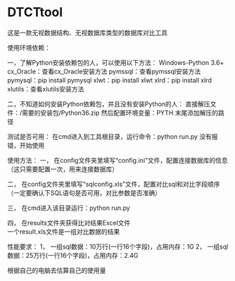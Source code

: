 # DTCTtool
这是一款无视数据结构、无视数据库类型的数据库对比工具

使用环境依赖：

一，了解Python安装依赖包的人，可以使用以下方法：
Windows-Python 3.6+
cx_Oracle：查看cx_Oracle安装方法
pymssql：查看pymssql安装方法
pymysql：pip install pymysql
xlwt：pip install xlwt
xlrd：pip install xlrd
xlutils：查看xlutils安装方法

二，不知道如何安装Python依赖包，并且没有安装Python的人：
直接解压文件：/需要的安装包/Python36.zip
然后配置环境变量：PYTH   末尾添加解压的路径


测试是否可用：
在cmd进入到工具根目录，运行命令：python run.py 没有报错，开始使用

使用方法：
一，	在config文件夹里填写“config.ini”文件，配置连接数据库的信息            
（这只需要配置一次，用来连接数据库）

 
二，	在config文件夹里填写“sqlconfig.xls”文件，配置对比sql和对比字段顺序    
（一定要确认下SQL语句是否可用，对比参数是否准确）

三，	在cmd进入该目录运行：python run.py

四，	在results文件夹获得比对结果Excel文件                                
一个result.xls文件是一组对比数据的结果

性能要求：
1，	一组sql数据：10万行(一行16个字段)，占用内存：1G
2，	一组sql数据：25万行(一行16个字段)，占用内存：2.4G

根据自己的电脑去估算自己的使用量

